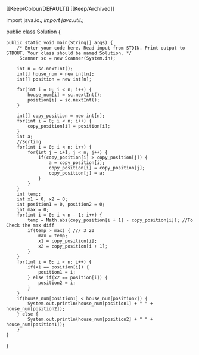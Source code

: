 [[Keep/Colour/DEFAULT]] [[Keep/Archived]] 

import java.io.*;
import java.util.*;

public class Solution {

    public static void main(String[] args) {
        /* Enter your code here. Read input from STDIN. Print output to STDOUT. Your class should be named Solution. */
         Scanner sc = new Scanner(System.in);
        
        int n = sc.nextInt();
        int[] house_num = new int[n];
        int[] position = new int[n];
        
        for(int i = 0; i < n; i++) {
            house_num[i] = sc.nextInt();
            position[i] = sc.nextInt();
        }
        
        int[] copy_position = new int[n];
        for(int i = 0; i < n; i++) {
            copy_position[i] = position[i];
        }
        int a;
        //Sorting 
        for(int i = 0; i < n; i++) {
            for(int j = i+1; j < n; j++) {
                if(copy_position[i] > copy_position[j]) {
                    a = copy_position[i];
                    copy_position[i] = copy_position[j];
                    copy_position[j] = a;
                }
            }
        }
        int temp;
        int x1 = 0, x2 = 0;
        int position1 = 0, position2 = 0;
        int max = 0;
        for(int i = 0; i < n - 1; i++) {
            temp = Math.abs(copy_position[i + 1] - copy_position[i]); //To Check the max diff
            if(temp > max) { /// 3 20
                max = temp;
                x1 = copy_position[i]; 
                x2 = copy_position[i + 1];
            }
        }
        for(int i = 0; i < n; i++) {
            if(x1 == position[i]) {
                position1 = i;
            } else if(x2 == position[i]) {
                position2 = i;
            }
        }
        if(house_num[position1] < house_num[position2]) {
            System.out.println(house_num[position1] + " " + house_num[position2]);
        } else {
            System.out.println(house_num[position2] + " " + house_num[position1]);
        }
    }
}

